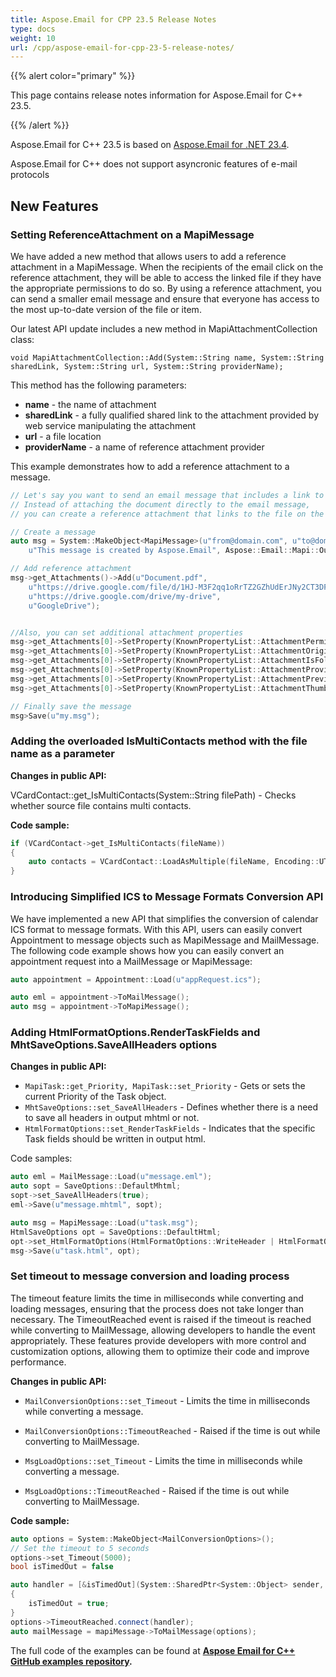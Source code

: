 ```yaml
---
title: Aspose.Email for CPP 23.5 Release Notes
type: docs
weight: 10
url: /cpp/aspose-email-for-cpp-23-5-release-notes/
---
```


{{% alert color="primary" %}} 

This page contains release notes information for Aspose.Email for C++ 23.5.

{{% /alert %}} 

Aspose.Email for C++ 23.5 is based on [Aspose.Email for .NET 23.4](https://docs.aspose.com/email/net/aspose-email-for-net-23-4-release-notes/).

Aspose.Email for C++ does not support asyncronic features of e-mail protocols

## **New Features**


### **Setting ReferenceAttachment on a MapiMessage**

We have added a new method that allows users to add a reference attachment in a MapiMessage. When the recipients of the email click on the reference attachment, they will be able to access the linked file if they have the appropriate permissions to do so. By using a reference attachment, you can send a smaller email message and ensure that everyone has access to the most up-to-date version of the file or item.

Our latest API update includes a new method in MapiAttachmentCollection class:

```
void MapiAttachmentCollection::Add(System::String name, System::String sharedLink, System::String url, System::String providerName);
```
This method has the following parameters:

- **name** - the name of attachment
- **sharedLink** - a fully qualified shared link to the attachment provided by web service manipulating the attachment
- **url** - a file location
- **providerName** - a name of reference attachment provider

This example demonstrates how to add a reference attachment to a message.

```cpp
// Let's say you want to send an email message that includes a link to a Document.pdf file stored on a Google Drive.
// Instead of attaching the document directly to the email message,
// you can create a reference attachment that links to the file on the Google Drive.

// Create a message
auto msg = System::MakeObject<MapiMessage>(u"from@domain.com", u"to@domain.com", u"Outlook message file", 
    u"This message is created by Aspose.Email", Aspose::Email::Mapi::OutlookMessageFormat::Unicode);

// Add reference attachment
msg->get_Attachments()->Add(u"Document.pdf", 
    u"https://drive.google.com/file/d/1HJ-M3F2qq1oRrTZ2GZhUdErJNy2CT3DF/", 
    u"https://drive.google.com/drive/my-drive", 
    u"GoogleDrive");


//Also, you can set additional attachment properties
msg->get_Attachments[0]->SetProperty(KnownPropertyList::AttachmentPermissionType, AttachmentPermissionType::AnyoneCanEdit);
msg->get_Attachments[0]->SetProperty(KnownPropertyList::AttachmentOriginalPermissionType, 0);
msg->get_Attachments[0]->SetProperty(KnownPropertyList::AttachmentIsFolder, false);
msg->get_Attachments[0]->SetProperty(KnownPropertyList::AttachmentProviderEndpointUrl, u"");
msg->get_Attachments[0]->SetProperty(KnownPropertyList::AttachmentPreviewUrl, u"");
msg->get_Attachments[0]->SetProperty(KnownPropertyList::AttachmentThumbnailUrl, u"");

// Finally save the message
msg>Save(u"my.msg");
```

### **Adding the overloaded IsMultiContacts method with the file name as a parameter**

**Changes in public API:**

VCardContact::get_IsMultiContacts(System::String filePath) - Checks whether source file contains multi contacts.

**Code sample:**

```cpp
if (VCardContact->get_IsMultiContacts(fileName))
{
    auto contacts = VCardContact::LoadAsMultiple(fileName, Encoding::UTF8);
}
```

### **Introducing Simplified ICS to Message Formats Conversion API**

We have implemented a new API that simplifies the conversion of calendar ICS format to message formats. With this API, users can easily convert Appointment to message objects such as MapiMessage and MailMessage.
The following code example shows how you can easily convert an appointment request into a MailMessage or MapiMessage:

```cpp
auto appointment = Appointment::Load(u"appRequest.ics");

auto eml = appointment->ToMailMessage();
auto msg = appointment->ToMapiMessage();
```

### **Adding HtmlFormatOptions.RenderTaskFields and MhtSaveOptions.SaveAllHeaders options**

**Changes in public API:**

- `MapiTask::get_Priority, MapiTask::set_Priority`  - Gets or sets the current Priority of the Task object.
- `MhtSaveOptions::set_SaveAllHeaders` - Defines whether there is a need to save all headers in output mhtml or not.
- `HtmlFormatOptions::set_RenderTaskFields` - Indicates that the specific Task fields should be written in output html.

Code samples:

```cpp
auto eml = MailMessage::Load(u"message.eml");
auto sopt = SaveOptions::DefaultMhtml;
sopt->set_SaveAllHeaders(true);
eml->Save(u"message.mhtml", sopt);
```

```cpp
auto msg = MapiMessage::Load(u"task.msg");
HtmlSaveOptions opt = SaveOptions::DefaultHtml;
opt->set_HtmlFormatOptions(HtmlFormatOptions::WriteHeader | HtmlFormatOptions::RenderTaskFields)
msg->Save(u"task.html", opt);
```

### **Set timeout to message conversion and loading process**

The timeout feature limits the time in milliseconds while converting and loading messages, ensuring that the process does not take longer than necessary. The TimeoutReached event is raised if the timeout is reached while converting to MailMessage, allowing developers to handle the event appropriately.
These features provide developers with more control and customization options, allowing them to optimize their code and improve performance.

**Changes in public API:**

- `MailConversionOptions::set_Timeout` - Limits the time in milliseconds while converting a message.
- `MailConversionOptions::TimeoutReached` - Raised if the time is out while converting to MailMessage.

- `MsgLoadOptions::set_Timeout` - Limits the time in milliseconds while converting a message.
- `MsgLoadOptions::TimeoutReached` - Raised if the time is out while converting to MailMessage.

**Code sample:**

```cpp
auto options = System::MakeObject<MailConversionOptions>();
// Set the timeout to 5 seconds
options->set_Timeout(5000);
bool isTimedOut = false

auto handler = [&isTimedOut](System::SharedPtr<System::Object> sender, System::SharedPtr<System::EventArgs> args
{
    isTimedOut = true;
}
options->TimeoutReached.connect(handler);
auto mailMessage = mapiMessage->ToMailMessage(options);
```

The full code of the examples can be found at **[Aspose Email for C++ GitHub examples repository](https://github.com/aspose-email/Aspose.Email-for-C).**
